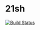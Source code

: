 # 21sh

[![Build Status](https://travis-ci.com/cbcercas/21-42sh.svg?token=ip2qradDy7TPSomDpPhx&branch=master)](https://travis-ci.com/cbcercas/21-42sh)

